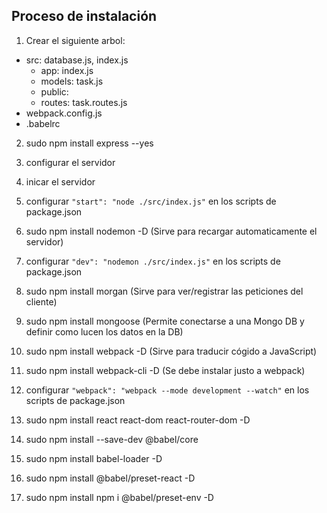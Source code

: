 ## Proceso de instalación

1. Crear el siguiente arbol:

- src: database.js, index.js
    - app: index.js
    - models: task.js
    - public:
    - routes: task.routes.js
- webpack.config.js
- .babelrc

2. sudo npm install express --yes
3. configurar el servidor
4. inicar el servidor
5. configurar `"start": "node ./src/index.js"` en los scripts de package.json

6. sudo npm install nodemon -D 
    (Sirve para recargar automaticamente el servidor)
5. configurar `"dev": "nodemon ./src/index.js"` en los scripts de package.json

7. sudo npm install morgan 
    (Sirve para ver/registrar las peticiones del cliente)
8. sudo npm install mongoose 
    (Permite conectarse a una Mongo DB y definir como lucen los datos en la DB)

9. sudo npm install webpack -D
    (Sirve para traducir cógido a JavaScript)
10. sudo npm install webpack-cli -D
    (Se debe instalar justo a webpack)
11. configurar `"webpack": "webpack --mode development --watch"` en los scripts de package.json

12. sudo npm install react react-dom react-router-dom -D
13. sudo npm install --save-dev @babel/core  
14. sudo npm install babel-loader -D
15. sudo npm install @babel/preset-react -D
16. sudo npm install npm i @babel/preset-env -D